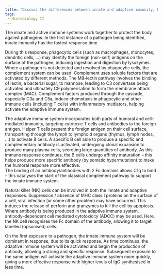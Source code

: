 ```yaml
---
title: "Discuss the differences between innate and adaptive immunity, highlighting their specificities and response times. How do these two systems work together in defending the body against pathogens? "
tags:
 - Microbiology II
---
```

The innate and active immune systems work together to protect the body against pathogens. In the first instance of a pathogen being identified, innate immunity has the fastest response time.  

During this response, phagocytic cells (such as macrophages, monocytes, dendritic cells, ...) may identify the foreign (non-self) antigens on the surface of the pathogen, inducing ingestion and digestion by lysozymes. Where a pathogen is not detected and resolved by phagocytic cells, the complement system can be used. Complement uses soluble factors that are activated by different methods. The MB-lectin pathway involves the binding of lectin, a bacterial sugar, to mannose, leading to C3 convertase being activated and ultimately C9 polymerisation to form the membrane attack complex (MAC). Complement factors produced through the cascade, especially C3a and C5a, induce chemotaxis in phagocytic and other immune cells (including T cells) with inflammatory mediators, helping activate the adaptive immune system.  

The adaptive immune system incorporates both parts of humoral and cell-mediated immunity, targeting cytotoxic T cells and antibodies to the foreign antigen. Helper T cells present the foreign antigen on their cell surface, transporting through the lymph to lymphoid organs (thymus, lymph nodes, ...) to activate B cells. A specific B cell able to produce a specific and complementary antibody is activated, undergoing clonal expansion to produce many plasma cells, secreting large quantities of antibody. As this immune response continues, the B cells undergo affinity maturation – this helps produce more specific antibody (by somatic hypermutation) to make the humoral response more effective.  
The binding of an antibody/antibodies with 2 Fc domains allows C1q to bind – this catalyses the start of the classical complement pathway to support the innate immune system.  

Natural killer (NK) cells can be involved in both the innate and adaptive responses. Suppression / absence of MHC class I proteins on the surface of a cell, viral infection (or some other problem) may have occurred. This induces the release of perforin and granzymes to kill the cell by apoptosis. Where antibody is being produced in the adaptive immune system, antibody-dependent cell mediated cytotoxicity (ADCC) may be used. Here, the NK cell recognises the Fc domain of the antibody, allowing it to target labelled (opsonised) cells.  

On the first exposure to a pathogen, the innate immune system will be dominant in response, due to its quick response. As time continues, the adaptive immune system will be activated and begin the production of antibody, allowing a strong and specific response. Subsequent exposure to the same antigen will activate the adaptive immune system more quickly, giving a more effective response with higher levels of IgG synthesised in less time.  
